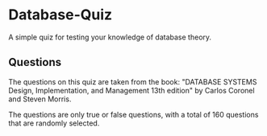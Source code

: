# Database-Quiz
A simple quiz for testing your knowledge of database theory.

## Questions
The questions on this quiz are taken from the book: "DATABASE SYSTEMS Design, Implementation, and Management 13th edition" by Carlos Coronel and Steven Morris.

The questions are only true or false questions, with a total of 160 questions that are randomly selected.
